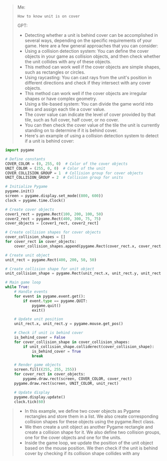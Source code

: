 > Me: 
> ```
> How to know unit is on cover
> ```
> GPT:
> * Detecting whether a unit is behind cover can be accomplished in several ways, depending on the specific requirements of your game. Here are a few general approaches that you can consider:
> * Using a collision detection system: You can define the cover objects in your game as collision objects, and then check whether the unit collides with any of these objects. 
> * This method can work well if the cover objects are simple shapes, such as rectangles or circles.
> * Using raycasting: You can cast rays from the unit's position in different directions and check if they intersect with any cover objects.
> * This method can work well if the cover objects are irregular shapes or have complex geometry.
> * Using a tile-based system: You can divide the game world into tiles and assign each tile a cover value. 
> * The cover value can indicate the level of cover provided by that tile, such as full cover, half cover, or no cover. 
> * You can then check the cover value of the tile the unit is currently standing on to determine if it is behind cover.
> * Here's an example of using a collision detection system to detect if a unit is behind cover:
```python
import pygame

# Define constants
COVER_COLOR = (0, 255, 0)  # Color of the cover objects
UNIT_COLOR = (255, 0, 0)  # Color of the unit
COVER_COLLISION_GROUP = 1  # Collision group for cover objects
UNIT_COLLISION_GROUP = 2  # Collision group for units

# Initialize Pygame
pygame.init()
screen = pygame.display.set_mode((800, 600))
clock = pygame.time.Clock()

# Create cover objects
cover1_rect = pygame.Rect(100, 200, 100, 50)
cover2_rect = pygame.Rect(400, 300, 75, 75)
cover_objects = [cover1_rect, cover2_rect]

# Create collision shapes for cover objects
cover_collision_shapes = []
for cover_rect in cover_objects:
    cover_collision_shapes.append(pygame.Rect(cover_rect.x, cover_rect.y, cover_rect.width, cover_rect.height))

# Create unit object
unit_rect = pygame.Rect(400, 200, 50, 50)

# Create collision shape for unit object
unit_collision_shape = pygame.Rect(unit_rect.x, unit_rect.y, unit_rect.width, unit_rect.height)

# Main game loop
while True:
    # Handle events
    for event in pygame.event.get():
        if event.type == pygame.QUIT:
            pygame.quit()
            exit()

    # Update unit position
    unit_rect.x, unit_rect.y = pygame.mouse.get_pos()

    # Check if unit is behind cover
    is_behind_cover = False
    for cover_collision_shape in cover_collision_shapes:
        if unit_collision_shape.colliderect(cover_collision_shape):
            is_behind_cover = True
            break

    # Render game objects
    screen.fill((255, 255, 255))
    for cover_rect in cover_objects:
        pygame.draw.rect(screen, COVER_COLOR, cover_rect)
    pygame.draw.rect(screen, UNIT_COLOR, unit_rect)

    # Update display
    pygame.display.update()
    clock.tick(60)
```
> * In this example, we define two cover objects as Pygame rectangles and store them in a list. We also create corresponding collision shapes for these objects using the pygame.Rect class.
> * We then create a unit object as another Pygame rectangle and create a collision shape for it. We also define two collision groups, one for the cover objects and one for the units.
> * Inside the game loop, we update the position of the unit object based on the mouse position. We then check if the unit is behind cover by checking if its collision shape collides with any